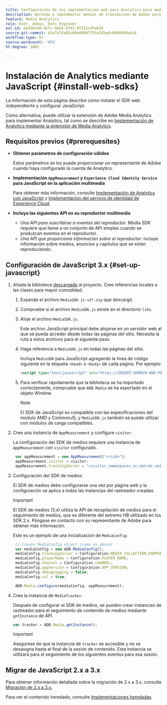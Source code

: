 ```yaml
---
title: Configuración de una implementación web para Analytics para medios de streaming
description: Aprenda a implementar medios de transmisión de Adobe para aplicaciones web.
feature: Media Analytics
role: User, Admin, Data Engineer
exl-id: aed561d0-defc-4be5-87d3-0f331cdfab34
source-git-commit: d1e7a74a03c68e08987f03a295edc69989d9a4c6
workflow-type: ht
source-wordcount: '453'
ht-degree: 100%

---
```


# Instalación de Analytics mediante JavaScript {#install-web-sdks}

La información de esta página describe cómo instalar el SDK web independiente y configurar JavaScript.

Como alternativa, puede utilizar la extensión de Adobe Media Analytics para implementar Analytics, tal como se describe en [Implementación de Analytics mediante la extensión de Media Analytics](/help/implementation/media-sdk/setup/web-implementation-tags.md).

## Requisitos previos  {#prerequesites}

* **Obtener parámetros de configuración válidos**

   Estos parámetros se los puede proporcionar un representante de Adobe cuando haya configurado la cuenta de Analytics.

* **Implementación `AppMeasurement` y `Experience Cloud Identity Service` para JavaScript en la aplicación multimedia**

   Para obtener más información, consulte [Implementación de Analytics con JavaScript](https://experienceleague.adobe.com/docs/analytics/implementation/js/overview.html?lang=es) y [Implementación del servicio de identidad de Experience Cloud](https://experienceleague.adobe.com/docs/id-service/using/implementation/setup-analytics.html?lang=es).

* **Incluya las siguientes API en su reproductor multimedia**

   * *Una API para suscribirse a eventos del reproductor*: Media SDK requiere que llame a un conjunto de API simples cuando se produzcan eventos en el reproductor.
   * *Una API que proporciona información sobre el reproductor*: incluye información sobre medios, anuncios y capítulos que se están reproduciendo.

## Configuración de JavaScript 3.x {#set-up-javascript}

1. Añada la biblioteca [descargada](/help/getting-started/download-sdks.md) al proyecto. Cree referencias locales a las clases para mayor comodidad.

   1. Expanda el archivo `MediaSDK-js-v3*.zip` que descargó.
   1. Compruebe si el archivo `MediaSDK.js` existe en el directorio `libs`.

   1. Aloje el archivo `MediaSDK.js`.

      Este archivo JavaScript principal debe alojarse en un servidor web al que se pueda acceder desde todas las páginas del sitio. Necesita la ruta a estos archivos para el siguiente paso.

   1. Haga referencia a `MediaSDK.js` en todas las páginas del sitio.

      Incluya `MediaSDK` para JavaScript agregando la línea de código siguiente en la etiqueta `<head>` o `<body>` de cada página. Por ejemplo:

      ```html
      <script type="text/javascript" src="https://INSERT-DOMAIN-AND-PATH-TO-CODE-HERE/MediaSDK.js"></script>
      ```

   1. Para verificar rápidamente que la biblioteca se ha importado correctamente, compruebe que `ADB.Media` se ha exportado en el objeto Window.

      >[!NOTE]
      >
      >El SDK de JavaScript es compatible con las especificaciones del módulo AMD y CommonJS, y `MediaSDK.js` también se puede utilizar con módulos de carga compatibles.

1. Cree una instancia de `AppMeasurement` y configure `visitor`.

   La configuración del SDK de medios requiere una instancia de `AppMeasurement` con `visitor` configurado.

   ```js
    var appMeasurement = new AppMeasurement("<rsid>");
    appMeasurement.visitor = visitor;
    appMeasurement.trackingServer = "<visitor_namespace>.sc.omtrdc.net";
   ```

1. Configuración del SDK de medios

   El SDK de medios debe configurarse una vez por página web y la configuración se aplica a todas las instancias del rastreador creadas.

   >[!IMPORTANT]
   >
   > El SDK de medios (3.x) utiliza la API de recopilación de medios para el seguimiento de medios, que es diferente del extremo HB utilizado en los SDK 2.x. Póngase en contacto con su representante de Adobe para obtener más información.

   Este es un ejemplo de una inicialización de `MediaConfig`:

   ```js
    // Create MediaConfig object (same as above)
    var mediaConfig = new ADB.MediaConfig();
    mediaConfig.trackingServer = Configuration.MEDIA_COLLECTION_ENDPOINT;
    mediaConfig.playerName = Configuration.PLAYER_NAME;
    mediaConfig.channel = Configuration.CHANNEL;
    mediaConfig.appVersion = Configuration.APP_VERSION;
    mediaConfig.debugLogging = false;
    mediaConfig.ssl = true;
   
    ADB.Media.configure(mediaConfig, appMeasurement);
   ```

1. Cree la instancia de `MediaTracker`.

   Después de configurar el SDK de medios, se pueden crear instancias de rastreador para el seguimiento de contenido de medios mediante `getInstance` de API.

   ```js
   var tracker = ADB.Media.getInstance();
   ```

   >[!IMPORTANT]
   >
   >Asegúrese de que la instancia de `tracker` es accesible y no se desasigna hasta el final de la sesión de contenido. Esta instancia se utilizará para el seguimiento de los siguientes eventos para esa sesión.

## Migrar de JavaScript 2.x a 3.x

Para obtener información detallada sobre la migración de 2.x a 3.x, consulte [Migración de 2.x a 3.x.](https://adobe-marketing-cloud.github.io/media-sdks/reference/javascript_3x/MigrationGuide.html)

Para ver el contenido heredado, consulte [Implementaciones heredadas](/help/legacy/media-sdk/setup/setup-overview.md)
